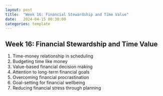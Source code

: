 ```yaml
---
layout: post
title:  "Week 16: Financial Stewardship and Time Value"
date:   2024-04-15 00:30:00
categories: template
---
```



## Week 16: Financial Stewardship and Time Value
1. Time-money relationship in scheduling
2. Budgeting time like money
3. Value-based financial decision making
4. Attention to long-term financial goals
5. Overcoming financial procrastination
6. Goal-setting for financial wellbeing
7. Reducing financial stress through planning
